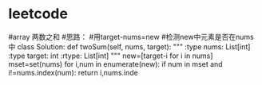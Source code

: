 # leetcode
#array 两数之和
#思路：
#用target-nums=new
#检测new中元素是否在nums中
  class Solution:
      def twoSum(self, nums, target):
          """
          :type nums: List[int]
          :type target: int
          :rtype: List[int]
          """
          new=[target-i for i in nums]
          mset=set(nums)
          for i,num in enumerate(new):
              if num in mset and i!=nums.index(num):
                  return i,nums.inde

